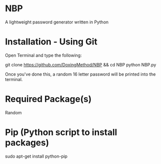 # NBP
A lightweight password generator written in Python


# Installation - Using Git

Open Terminal and type the following: 

git clone https://github.com/DoxingMethod/NBP && cd NBP
python NBP.py

Once you've done this, a random 16 letter password will be printed into the terminal.
# Required Package(s)

Random

# Pip (Python script to install packages)

sudo apt-get install python-pip




